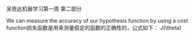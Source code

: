 吴恩达机器学习第一周 第二部分

We can measure the accuracy of our hypothesis function by using a cost function损失函数是用来测量假定的函数的正确性的，公式如下：
J(\theta)